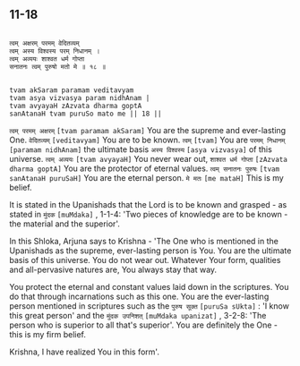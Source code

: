 ## 11-18


```shloka-sa

त्वम् अक्षरम् परमम् वेदित​व्यम्
त्वम् अस्य विश्वस्य परम् निधानम् ।
त्वम् अव्ययः शाश्वत धर्म गोप्ता
सनातनः त्वम् पुरुषो मतो मे ॥ १८ ॥

```
```shloka-sa-hk

tvam akSaram paramam veditavyam
tvam asya vizvasya param nidhAnam |
tvam avyayaH zAzvata dharma goptA
sanAtanaH tvam puruSo mato me || 18 ||

```
`त्वम् परमम् अक्षरम्` `[tvam paramam akSaram]` You are the supreme and ever-lasting One. `वेदितव्यम्` `[veditavyam]` You are to be known. `त्वम्` `[tvam]` You are `परमम् निधानम्` `[paramam nidhAnam]` the ultimate basis `अस्य विश्वस्य` `[asya vizvasya]` of this universe. `त्वम् अव्ययः` `[tvam avyayaH]` You never wear out, `शाश्वत धर्म गोप्ता` `[zAzvata dharma goptA]` You are the protector of eternal values. `त्वम् सनातनः पुरुषः` `[tvam sanAtanaH puruSaH]` You are the eternal person. `मे मतः` `[me mataH]` This is my belief.

It is stated in the Upanishads that the Lord is to be known and grasped - as stated in 
`मुंदक` `[muMdaka]` , 1-1-4:
 'Two pieces of knowledge are to be known - the material and the superior'. 

In this Shloka, Arjuna says to Krishna - 'The One who is mentioned in the Upanishads as the supreme, ever-lasting person is You. You are the ultimate basis of this universe. You do not wear out. Whatever Your form, qualities and all-pervasive natures are, You always stay that way. 

You protect the eternal and constant values laid down in the scriptures. You do that through incarnations such as this one. You are the ever-lasting person mentioned in scriptures such as the 
`पुरुष सूक्त` `[puruSa sUkta]` :
 'I know this great person' and the 
`मुंदक उपनिशत्` `[muMdaka upanizat]` , 3-2-8:
 'The person who is superior to all that's superior'. You are definitely the One - this is my firm belief. 

Krishna, I have realized You in this form'.


